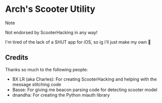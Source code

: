 # Arch's Scooter Utility

> [!NOTE]
> Not endorsed by ScooterHacking in any way!

I'm tired of the lack of a SHUT app for iOS, so ig i'll just make my own :shrug:

## Credits

Thanks so much to the following people:

- BX LR (aka Charles): For creating ScooterHacking and helping with the message stitching code
- Basse: For giving me beacon parsing code for detecting scooter model
- dnandha: For creating the Python miauth library
